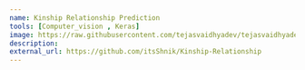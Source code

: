 ```yaml
---
name: Kinship Relationship Prediction
tools: [Computer_vision , Keras]
image: https://raw.githubusercontent.com/tejasvaidhyadev/tejasvaidhyadev.github.io/master/_images/kinship.png
description: 
external_url: https://github.com/itsShnik/Kinship-Relationship
---
```

